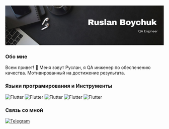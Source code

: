 ![Header](https://github.com/flyer512/flyer512/blob/main/assets/photo_2024-06-05_20-12-07.jpg)

### Обо мне

Всем привет! :wave:
Меня зовут Руслан, я QA инженер по обеспечению качества. Мотивированный на достижение результата.

### Языки програмирования и Инструменты

![Flutter](https://img.shields.io/badge/Java-090909?style=for-the-badge-&logo=java$logoColor=30EF30)
![Flutter](https://img.shields.io/badge/Docker-090909?style=for-the-badge-&logo=docker$logoColor=30EF30)
![Flutter](https://img.shields.io/badge/Postman-090909?style=for-the-badge-&logo=postman$logoColor=30EF30)
![Flutter](https://img.shields.io/badge/SoapUI-090909?style=for-the-badge-&logo=soapui$logoColor=30EF30)
![Flutter](https://img.shields.io/badge/SQL-090909?style=for-the-badge-&logo=sql$logoColor=30EF30)

### Связь со мной

[![Telegram](https://img.shields.io/badge/Telegram-090909?style=for-the-badge-&logo=telegram$logoColor=30EF30)](https://www.t.me/russelboy1991)

